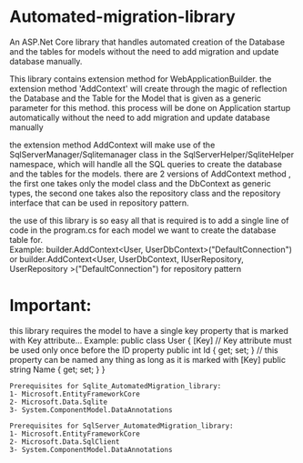 # Automated-migration-library
An ASP.Net Core library that handles automated creation of the Database and the tables for models without the need to add migration and update database manually.

   This library contains extension method for WebApplicationBuilder.
   the extension method 'AddContext' will create through the magic of reflection the Database and the Table for the Model that
   is given as a generic parameter for this method.
   this process will be done on Application startup automatically without the need to add migration and update database manually
   
   the extension method AddContext will make use of the SqlServerManager/Sqlitemanager class in the SqlServerHelper/SqliteHelper namespace, which will handle    all the SQL queries to create the database and the tables for the models.
   there are 2 versions of AddContext method , the first one takes only the model class and the DbContext as generic types,
   the second one takes also the repository class and the repository interface that can be used in repository pattern.
   
   the use of this library is so easy all that is required is to add a single line of code in the program.cs for each model we want to create the database      table for.  
   Example: builder.AddContext<User, UserDbContext>("DefaultConnection")
         or builder.AddContext<User, UserDbContext, IUserRepository, UserRepository >("DefaultConnection") for repository pattern

   # Important:
   this library requires the model to have a single key property that is marked with Key attribute...
   Example:
   public class User
   {
        [Key] // Key attribute must be used only once before the ID property
        public int Id { get; set; } // this property can be named any thing as long as it is marked with [Key]
        public string Name { get; set; }
   }

    Prerequisites for Sqlite_AutomatedMigration_library: 
    1- Microsoft.EntityFrameworkCore
    2- Microsoft.Data.Sqlite
    3- System.ComponentModel.DataAnnotations

    Prerequisites for SqlServer_AutomatedMigration_library: 
    1- Microsoft.EntityFrameworkCore
    2- Microsoft.Data.SqlClient
    3- System.ComponentModel.DataAnnotations
